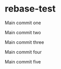 # rebase-test
Main commit one

Main commit two

Main commit three

Main commit four

Main commit five